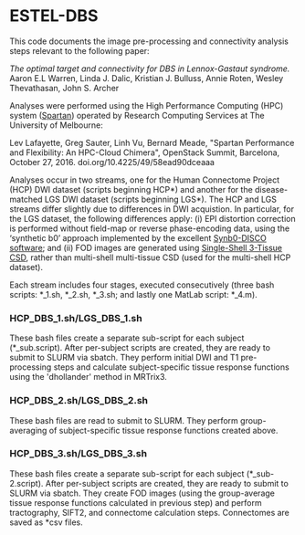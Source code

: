 # ESTEL-DBS

This code documents the image pre-processing and connectivity analysis steps relevant to the following paper:

_The optimal target and connectivity for DBS in Lennox-Gastaut syndrome._
Aaron E.L Warren, Linda J. Dalic, Kristian J. Bulluss, Annie Roten, Wesley Thevathasan, John S. Archer

Analyses were performed using the High Performance Computing (HPC) system ([Spartan](https://dashboard.hpc.unimelb.edu.au)) operated by Research Computing Services at The University of Melbourne:

Lev Lafayette, Greg Sauter, Linh Vu, Bernard Meade, "Spartan Performance and Flexibility: An HPC-Cloud Chimera", OpenStack Summit, Barcelona, October 27, 2016. doi.org/10.4225/49/58ead90dceaaa

Analyses occur in two streams, one for the Human Connectome Project (HCP) DWI dataset (scripts beginning HCP*) and another for the disease-matched LGS DWI dataset (scripts beginning LGS*). The HCP and LGS streams differ slightly due to differences in DWI acquistion. In particular, for the LGS dataset, the following differences apply: (i) EPI distortion correction is performed without field-map or reverse phase-encoding data, using the ‘synthetic b0’ approach implemented by the excellent [Synb0-DISCO software](https://github.com/MASILab/Synb0-DISCO); and (ii) FOD images are generated using [Single-Shell 3-Tissue CSD](https://3tissue.github.io), rather than multi-shell multi-tissue CSD (used for the multi-shell HCP dataset). 

Each stream includes four stages, executed consecutively (three bash scripts: *_1.sh, *_2.sh, *_3.sh; and lastly one MatLab script: *_4.m).

### **HCP_DBS_1.sh/LGS_DBS_1.sh**

These bash files create a separate sub-script for each subject (*_sub.script). After per-subject scripts are created, they are ready to submit to SLURM via sbatch. They perform initial DWI and T1 pre-processing steps and calculate subject-specific tissue response functions using the 'dhollander' method in MRTrix3. 

### **HCP_DBS_2.sh/LGS_DBS_2.sh**

These bash files are read to submit to SLURM. They perform group-averaging of subject-specific tissue response functions created above. 

### **HCP_DBS_3.sh/LGS_DBS_3.sh**

These bash files create a separate sub-script for each subject (*_sub-2.script). After per-subject scripts are created, they are ready to submit to SLURM via sbatch. They create FOD images (using the group-average tissue response functions calculated in previous step) and perform tractography, SIFT2, and connectome calculation steps. Connectomes are saved as *csv files. 
